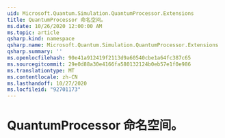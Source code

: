 ```yaml
---
uid: Microsoft.Quantum.Simulation.QuantumProcessor.Extensions
title: QuantumProcessor 命名空间。
ms.date: 10/26/2020 12:00:00 AM
ms.topic: article
qsharp.kind: namespace
qsharp.name: Microsoft.Quantum.Simulation.QuantumProcessor.Extensions
qsharp.summary: ''
ms.openlocfilehash: 90e41a912419f2113d9a60540cbe1a64fc387c65
ms.sourcegitcommit: 29e0d88a30e4166fa580132124b0eb57e1f0e986
ms.translationtype: MT
ms.contentlocale: zh-CN
ms.lasthandoff: 10/27/2020
ms.locfileid: "92701173"
---
```

# <a name="microsoftquantumsimulationquantumprocessorextensions-namespace"></a>QuantumProcessor 命名空间。



